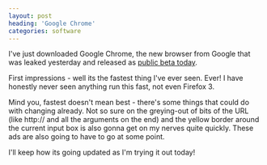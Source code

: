 ```yaml
---
layout: post
heading: 'Google Chrome'
categories: software
---
```


I've just downloaded Google Chrome, the new browser from Google that was leaked yesterday and released as [public beta today](http://www.google.com/chrome).

First impressions - well its the fastest thing I've ever seen. Ever! I have honestly never seen anything run this fast, not even Firefox 3.

Mind you, fastest doesn't mean best - there's some things that could do with changing already. Not so sure on the greying-out of bits of the URL (like http:// and all the arguments on the end) and the yellow border around the current input box is also gonna get on my nerves quite quickly. These ads are also going to have to go at some point.

I'll keep how its going updated as I'm trying it out today!